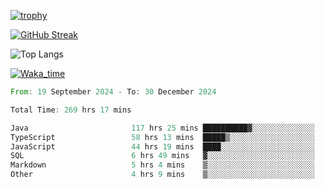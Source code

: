 <!--
**ren-joey/ren-joey** is a ✨ _special_ ✨ repository because its `README.md` (this file) appears on your GitHub profile.

Here are some ideas to get you started:

- 🔭 I’m currently working on ...
- 🌱 I’m currently learning ...
- 👯 I’m looking to collaborate on ...
- 🤔 I’m looking for help with ...
- 💬 Ask me about ...
- 📫 How to reach me: ...
- 😄 Pronouns: ...
- ⚡ Fun fact: ...
-->

[![trophy](https://github-profile-trophy.vercel.app/?username=ren-joey&theme=darkhub&column=5)](https://github.com/ren-joey)

[![GitHub Streak](https://streak-stats.demolab.com/?user=ren-joey&theme=dark)](https://github.com/ren-joey)

![Top Langs](https://github-readme-stats.vercel.app/api/top-langs?username=ren-joey&show_icons=true&layout=compact&locale=en&hide=html,CSS,scss,Pug,Twig&theme=dark)

[![Waka_time](https://github-readme-stats.vercel.app/api/wakatime?username=joeyren&theme=dark)](https://github.com/ren-joey)

<!--START_SECTION:waka-->

```rust
From: 19 September 2024 - To: 30 December 2024

Total Time: 269 hrs 17 mins

Java                       117 hrs 25 mins ██████████▓░░░░░░░░░░░░░░   42.94 %
TypeScript                 58 hrs 13 mins  █████▒░░░░░░░░░░░░░░░░░░░   21.29 %
JavaScript                 44 hrs 19 mins  ████░░░░░░░░░░░░░░░░░░░░░   16.21 %
SQL                        6 hrs 49 mins   ▓░░░░░░░░░░░░░░░░░░░░░░░░   02.50 %
Markdown                   5 hrs 4 mins    ▒░░░░░░░░░░░░░░░░░░░░░░░░   01.86 %
Other                      4 hrs 9 mins    ▒░░░░░░░░░░░░░░░░░░░░░░░░   01.52 %
```

<!--END_SECTION:waka-->
